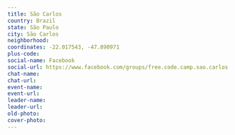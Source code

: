 ```yaml
---
title: São Carlos
country: Brazil
state: São Paulo
city: São Carlos
neighborhood: 
coordinates: -22.017543, -47.890971
plus-code:
social-name: Facebook
social-url: https://www.facebook.com/groups/free.code.camp.sao.carlos
chat-name:
chat-url:
event-name:
event-url:
leader-name:
leader-url:
old-photo: 
cover-photo:
---
```

